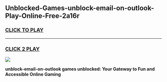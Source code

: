 
## Unblocked-Games-unblock-email-on-outlook-Play-Online-Free-2a16r
<h3>
<a href="https://premium76.site?title=unblock-email-on-outlook&ref=26A">CLICK TO PLAY</a></h3>
<hr>

<h3>
<a href="https://premium76.site?title=unblock-email-on-outlook&ref=26A">CLICK 2 PLAY</a>
  
</h3>

<a href="https://premium76.site?title=unblock-email-on-outlook&ref=26A"><img src="https://clearcache.store/games.png"></a>


**unblock-email-on-outlook games unblocked: Your Gateway to Fun and Accessible Online Gaming**
